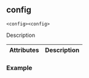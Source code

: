 
## config

`<config><config>`

Description


| Attributes | Description |
| --- | --- |


### Example




